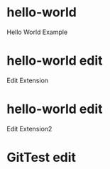 # hello-world
Hello World Example

# hello-world edit
Edit Extension

# hello-world edit
Edit Extension2

# GitTest edit

